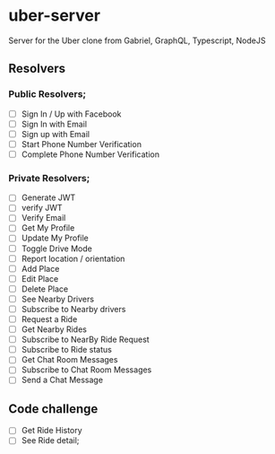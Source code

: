 # uber-server

Server for the Uber clone from Gabriel, GraphQL, Typescript, NodeJS

## Resolvers

### Public Resolvers;

- [ ] Sign In / Up with Facebook
- [ ] Sign In with Email
- [ ] Sign up with Email
- [ ] Start Phone Number Verification
- [ ] Complete Phone Number Verification

### Private Resolvers;

- [ ] Generate JWT
- [ ] verify JWT
- [ ] Verify Email
- [ ] Get My Profile
- [ ] Update My Profile
- [ ] Toggle Drive Mode
- [ ] Report location / orientation
- [ ] Add Place
- [ ] Edit Place
- [ ] Delete Place
- [ ] See Nearby Drivers
- [ ] Subscribe to Nearby drivers
- [ ] Request a Ride
- [ ] Get Nearby Rides
- [ ] Subscribe to NearBy Ride Request
- [ ] Subscribe to Ride status
- [ ] Get Chat Room Messages
- [ ] Subscribe to Chat Room Messages
- [ ] Send a Chat Message

## Code challenge

- [ ] Get Ride History
- [ ] See Ride detail;
